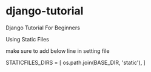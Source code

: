 # django-tutorial
Django Tutorial For Beginners

Using Static Files

make sure to add below line in setting file

STATICFILES_DIRS = [
    os.path.join(BASE_DIR, 'static'),
]